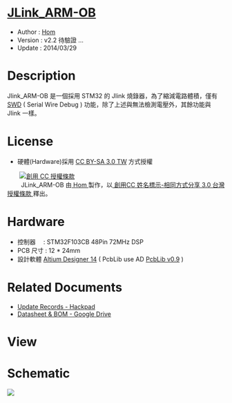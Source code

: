 [JLink_ARM-OB](https://github.com/OpenPCB/JLink_ARM-OB )
========
* Author  : [Hom](https://github.com/Hom-Wang)
* Version : v2.2 待驗證 ... 
* Update  : 2014/03/29

Description
========
Jlink_ARM-OB 是一個採用 STM32 的 Jlink 燒錄器，為了縮減電路體積，僅有 [SWD](http://en.wikipedia.org/wiki/Joint_Test_Action_Group#Serial_Wire_Debug) ( Serial Wire Debug ) 功能，除了上述與無法檢測電壓外，其餘功能與 Jlink 一樣。

License
========
* 硬體(Hardware)採用 [CC BY-SA 3.0 TW](http://creativecommons.org/licenses/by-sa/3.0/tw/deed.zh_TW) 方式授權 
  
　　<a rel="license" href="http://creativecommons.org/licenses/by-sa/3.0/tw/"><img alt="創用 CC 授權條款" style="border-width:0" src="http://i.creativecommons.org/l/by-sa/3.0/tw/80x15.png" /></a>  
　　<span xmlns:dct="http://purl.org/dc/terms/" property="dct:title"> JLink_ARM-OB </span>由<a xmlns:cc="http://creativecommons.org/ns#" href="https://plus.google.com/u/0/112822505513154783828/posts" property="cc:attributionName" rel="cc:attributionURL"> Hom </a>製作，以<a rel="license" href="http://creativecommons.org/licenses/by-sa/3.0/tw/deed.zh_TW"> 創用CC 姓名標示-相同方式分享 3.0 台灣 授權條款 </a>釋出。  

Hardware
========
* 控制器　 : STM32F103CB 48Pin 72MHz DSP
* PCB 尺寸 : 12 * 24mm
* 設計軟體 [Altium Designer 14](http://www.altium.com/en/products/altium-designer) ( PcbLib use AD [PcbLib v0.9](https://github.com/OpenPCB/AltiumDesigner_PcbLibrary/releases/tag/v0.9) )

Related Documents
========
* [Update Records - Hackpad](https://hom.hackpad.com/JLink_ARM-OB-xrJbocnPSQB)
* [Datasheet & BOM - Google Drive](https://drive.google.com/folderview?id=0BzL2wwAot6oPNHd5QUVPODZGV0k&usp=sharing)

View
========


Schematic
========
<img src="https://lh5.googleusercontent.com/-h7OV7omgW8I/UzZUPHhemnI/AAAAAAAAHKY/TfIvAoeJVDc/s1600/JLink%2520ARM-OB_v2.2_Sch.png" />
